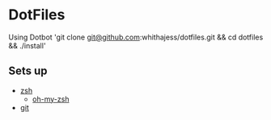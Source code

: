 DotFiles
======

Using Dotbot 'git clone git@github.com:whithajess/dotfiles.git && cd dotfiles
&& ./install'

## Sets up

* [zsh](http://www.zsh.org/)
  * [oh-my-zsh](https://github.com/robbyrussell/oh-my-zsh)
* [git](https://github.com/git/git)
